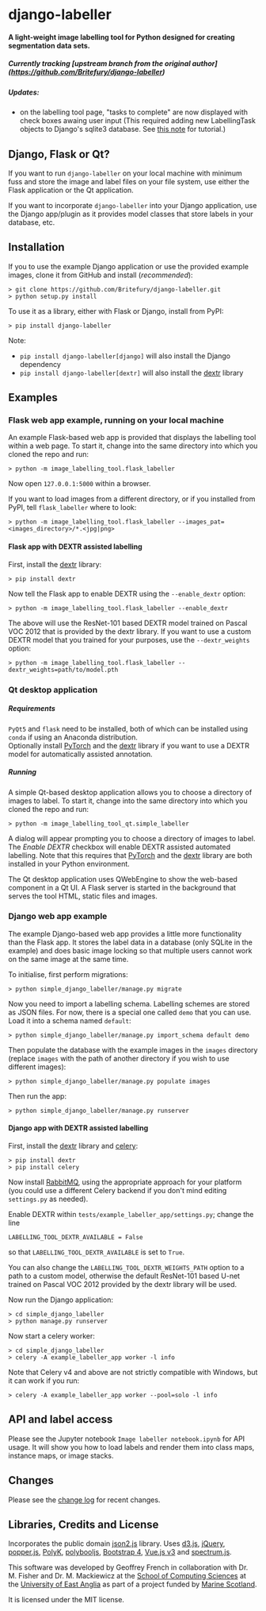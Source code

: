 # django-labeller

#### A light-weight image labelling tool for Python designed for creating segmentation data sets.

##### Currently tracking [upstream branch from the original author] (https://github.com/Britefury/django-labeller)

##### Updates:
- on the labelling tool page, "tasks to complete" are now displayed with check boxes awaing user input (This required adding new LabellingTask objects to Django's sqlite3 database. See [this note](https://github.com/jessecanada/django-labeller/blob/master/how-to-add-new-tasks.txt) for tutorial.)



## Django, Flask or Qt?

If you want to run `django-labeller` on your local machine with minimum fuss and store the image and
label files on your file system, use either the Flask application or the Qt application.

If you want to incorporate `django-labeller` into your Django application, use the Django app/plugin as
it provides model classes that store labels in your database, etc.

## Installation

If you to use the example Django application or use the provided example images, clone it from GitHub and
install (*recommended*): 

```shell script
> git clone https://github.com/Britefury/django-labeller.git
> python setup.py install
````

To use it as a library, either with Flask or Django, install from PyPI:

```shell script
> pip install django-labeller
```

Note:
- `pip install django-labeller[django]` will also install the Django dependency
- `pip install django-labeller[dextr]` will also install the [dextr](https://github.com/Britefury/dextr) library



## Examples

### Flask web app example, running on your local machine

An example Flask-based web app is provided that displays the labelling tool within a web page. To start it,
change into the same directory into which you cloned the repo and run:
 
```shell script
> python -m image_labelling_tool.flask_labeller 
```

Now open `127.0.0.1:5000` within a browser.

If you want to load images from a different directory, or if you installed from PyPI, tell `flask_labeller`
where to look:

```shell script
> python -m image_labelling_tool.flask_labeller --images_pat=<images_directory>/*.<jpg|png>
```


#### Flask app with DEXTR assisted labelling

First, install the [dextr](https://github.com/Britefury/dextr) library:

```shell script
> pip install dextr
```

Now tell the Flask app to enable DEXTR using the `--enable_dextr` option:

```shell script
> python -m image_labelling_tool.flask_labeller --enable_dextr
````
 
The above will use the ResNet-101 based DEXTR model trained on Pascal VOC 2012 that is provided by
the dextr library. 
If you want to use a custom DEXTR model that you trained for your purposes, use the `--dextr_weights` option:

```shell script
> python -m image_labelling_tool.flask_labeller --dextr_weights=path/to/model.pth
````

### Qt desktop application

##### Requirements
`PyQt5` and `flask` need to be installed, both of which can be installed using `conda` if
using an Anaconda distribution.  
Optionally install [PyTorch](https://pytorch.org) and
the [dextr](https://github.com/Britefury/dextr) library if you want to use a DEXTR model for
automatically assisted annotation.

##### Running

A simple Qt-based desktop application allows you to choose a directory of images to label. To start it,
change into the same directory into which you cloned the repo and run:

```shell script
> python -m image_labelling_tool_qt.simple_labeller 
```

A dialog will appear prompting you to choose a directory of images to label. The *Enable DEXTR*
checkbox will enable DEXTR assisted automated labelling. Note that this requires that
[PyTorch](https://pytorch.org) and the [dextr](https://github.com/Britefury/dextr) library are
both installed in your Python environment.

The Qt desktop application uses QWebEngine to show the web-based component in a Qt UI.
A Flask server is started in the background that serves the tool HTML, static files and
images.




### Django web app example

The example Django-based web app provides a little more functionality than the Flask app. It stores the label
data in a database (only SQLite in the example) and does basic image locking so that multiple users cannot work
on the same image at the same time.

To initialise, first perform migrations:

```shell script
> python simple_django_labeller/manage.py migrate
```

Now you need to import a labelling schema. Labelling schemes are stored as JSON files. For now, there is
a special one called `demo` that you can use. Load it into a schema named `default`:

```shell script
> python simple_django_labeller/manage.py import_schema default demo
```

Then populate the database with the example images in the `images` directory (replace `images` with the path
of another directory if you wish to use different images):

```shell script
> python simple_django_labeller/manage.py populate images
```

Then run the app:

```shell script
> python simple_django_labeller/manage.py runserver
```

#### Django app with DEXTR assisted labelling

First, install the [dextr](https://github.com/Britefury/dextr) library and [celery](http://www.celeryproject.org/):

```shell script
> pip install dextr
> pip install celery
```

Now install [RabbitMQ](https://www.rabbitmq.com/), using the appropriate approach for your platform (you could use
a different Celery backend if you don't mind editing `settings.py` as needed). 

Enable DEXTR within `tests/example_labeller_app/settings.py`; change the line

```py3
LABELLING_TOOL_DEXTR_AVAILABLE = False
```

so that `LABELLING_TOOL_DEXTR_AVAILABLE` is set to `True`.

You can also change the `LABELLING_TOOL_DEXTR_WEIGHTS_PATH` option to a path to a custom model, otherwise
the default ResNet-101 based U-net trained on Pascal VOC 2012 provided by the dextr library will be used.

Now run the Django application:

```shell script
> cd simple_django_labeller
> python manage.py runserver
```

Now start a celery worker:

```shell script
> cd simple_django_labeller
> celery -A example_labeller_app worker -l info
```

Note that Celery v4 and above are not strictly compatible with Windows, but it can work if you run:
```shell script
> celery -A example_labeller_app worker --pool=solo -l info
```


## API and label access

Please see the Jupyter notebook `Image labeller notebook.ipynb` for API usage. It will show you how to load
labels and render them into class maps, instance maps, or image stacks.


## Changes

Please see the [change log](./CHANGES.md) for recent changes.


## Libraries, Credits and License

Incorporates the public domain [json2.js](https://github.com/douglascrockford/JSON-js) library.
Uses [d3.js](http://d3js.org/), [jQuery](https://jquery.com/), [popper.js](https://popper.js.org/),
[PolyK](http://polyk.ivank.net/), [polybooljs](https://github.com/voidqk/polybooljs),
[Bootstrap 4](https://getbootstrap.com/docs/4.0/getting-started/introduction/), 
[Vue.js v3](https://vuejs.org/) and [spectrum.js](https://bgrins.github.io/spectrum/).

This software was developed by Geoffrey French in collaboration with Dr. M. Fisher and
Dr. M. Mackiewicz at the [School of Computing Sciences](http://www.uea.ac.uk/computing)
at the [University of East Anglia](http://www.uea.ac.uk) as part of a project funded by
[Marine Scotland](http://www.gov.scot/Topics/marine).

It is licensed under the MIT license.

